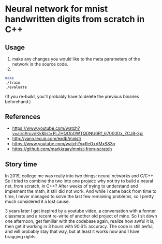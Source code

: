 # Neural network for mnist handwritten digits from scratch in C++

## Usage

1. make any changes you would like to the meta parameters of the network in the source code.
2.
```sh
make
./train
./evaluate
```

(If you re-build, you'll probably have to delete the previous binaries beforehand.)

## References
* https://www.youtube.com/watch?v=aircAruvnKk&list=PLZHQObOWTQDNU6R1_67000Dx_ZCJB-3pi
* http://yann.lecun.com/exdb/mnist/
* https://www.youtube.com/watch?v=ReOxVMxS83o
* https://github.com/markkraay/mnist-from-scratch

## Story time

In 2019, college me was really into two things: neural networks and C/C++. So I tried to combine the two into one project: why not try to build a neural net, from scratch, in C++? After weeks of trying to understand and implement the math, it still did not work. And while I came back from time to time, I never managed to solve the last few remaining problems, so I pretty much considered it a lost cause.

3 years later I get inspired by a youtube video, a conversation with a former classmate and a recent re-write of another old project of mine. So I sit down one afternoon, get familiar with the codebase again, realize how awful it is, then get it working in 3 hours with 90.6% accuracy. The code is still awful, and will probably stay that way, but at least it works now and I have bragging rights.
